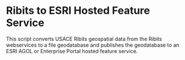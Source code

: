 # Ribits to ESRI Hosted Feature Service
This script converts USACE Ribits geospatial data from the Ribits webservices to a file geodatabase and publishes the geodatabase to an ESRI AGOL or Enterprise Portal hosted feature service. 
